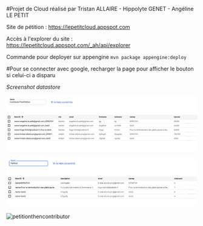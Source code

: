 #Projet de Cloud réalisé par Tristan ALLAIRE - Hippolyte GENET - Angéline LE PETIT

Site de pétition :
https://lepetitcloud.appspot.com 


Accès à l'explorer du site :
https://lepetitcloud.appspot.com/_ah/api/explorer


Commande pour deployer sur appengine
`mvn package appengine:deploy`

#Pour se connecter avec google, recharger la page pour afficher le bouton si celui-ci a disparu

*Screenshot datastore*

![contributorthenpetition](src/img/contributorthenpetition.png)

![petition](src/img/petition.png)

![petitionthencontributor](src/img/petitionthencontributor.png)
